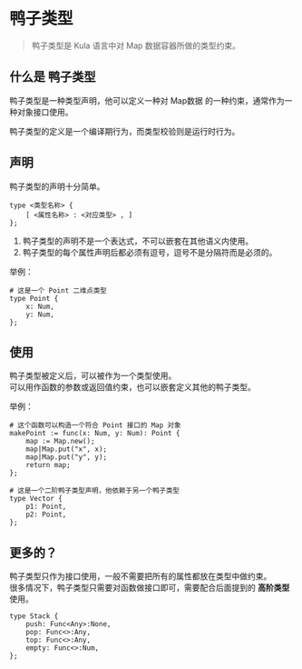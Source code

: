 # 鸭子类型
> 鸭子类型是 Kula 语言中对 Map 数据容器所做的类型约束。

## 什么是 **鸭子类型**
鸭子类型是一种类型声明，他可以定义一种对 Map数据 的一种约束，通常作为一种对象接口使用。

鸭子类型的定义是一个编译期行为，而类型校验则是运行时行为。

## 声明
鸭子类型的声明十分简单。

```
type <类型名称> {
    [ <属性名称> : <对应类型> , ]
};
```

1. 鸭子类型的声明不是一个表达式，不可以嵌套在其他语义内使用。
2. 鸭子类型的每个属性声明后都必须有逗号，逗号不是分隔符而是必须的。

举例：
```kula
# 这是一个 Point 二维点类型
type Point {
    x: Num,
    y: Num,
};
```

## 使用
鸭子类型被定义后，可以被作为一个类型使用。  
可以用作函数的参数或返回值约束，也可以嵌套定义其他的鸭子类型。

举例：
```kula
# 这个函数可以构造一个符合 Point 接口的 Map 对象
makePoint := func(x: Num, y: Num): Point {
    map := Map.new();
    map|Map.put("x", x);
    map|Map.put("y", y);
    return map;
};
```

```kula
# 这是一个二阶鸭子类型声明，他依赖于另一个鸭子类型
type Vector {
    p1: Point, 
    p2: Point,
};
```

## 更多的？
鸭子类型只作为接口使用，一般不需要把所有的属性都放在类型中做约束。  
很多情况下，鸭子类型只需要对函数做接口即可，需要配合后面提到的 **高阶类型** 使用。

```kula
type Stack {
    push: Func<Any>:None,
    pop: Func<>:Any,
    top: Func<>:Any,
    empty: Func<>:Num,
};
```
